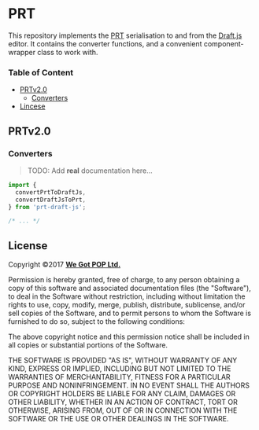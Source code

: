 # PRT

This repository implements the [PRT][1] serialisation to and from the
[Draft.js][2] editor. It contains the converter functions, and a convenient
component-wrapper class to work with.

### Table of Content

- [PRTv2.0](#prtv20)
    - [Converters](#converters)
- [Lincese](#license)


## PRTv2.0

### Converters

> TODO: Add **real** documentation here...

```js
import {
  convertPrtToDraftJs,
  convertDraftJsToPrt,
} from 'prt-draft-js';

/* ... */
```

## License

Copyright &copy;2017 [**We Got POP Ltd.**][3]

Permission is hereby granted, free of charge, to any person obtaining a copy of
this software and associated documentation files (the "Software"), to deal in
the Software without restriction, including without limitation the rights to
use, copy, modify, merge, publish, distribute, sublicense, and/or sell copies of
the Software, and to permit persons to whom the Software is furnished to do so,
subject to the following conditions:

The above copyright notice and this permission notice shall be included in all
copies or substantial portions of the Software.

THE SOFTWARE IS PROVIDED "AS IS", WITHOUT WARRANTY OF ANY KIND, EXPRESS OR
IMPLIED, INCLUDING BUT NOT LIMITED TO THE WARRANTIES OF MERCHANTABILITY, FITNESS
FOR A PARTICULAR PURPOSE AND NONINFRINGEMENT. IN NO EVENT SHALL THE AUTHORS OR
COPYRIGHT HOLDERS BE LIABLE FOR ANY CLAIM, DAMAGES OR OTHER LIABILITY, WHETHER
IN AN ACTION OF CONTRACT, TORT OR OTHERWISE, ARISING FROM, OUT OF OR IN
CONNECTION WITH THE SOFTWARE OR THE USE OR OTHER DEALINGS IN THE SOFTWARE.

<!-- anchors -->
[1]: https://github.com/wegotpop/prt
[2]: https://draftjs.org
[3]: https://www.wegotpop.com
